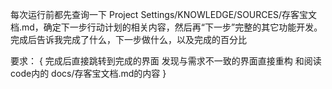 每次运行前都先查询一下 Project Settings/KNOWLEDGE/SOURCES/存客宝文档.md，确定下一步行动计划的相关内容，然后再“下一步”完整的其它功能开发。完成后告诉我完成了什么，下一步做什么，以及完成的百分比

要求：
{
完成后直接跳转到完成的界面
发现与需求不一致的界面直接重构
和阅读code内的 docs/存客宝文档.md的内容
}